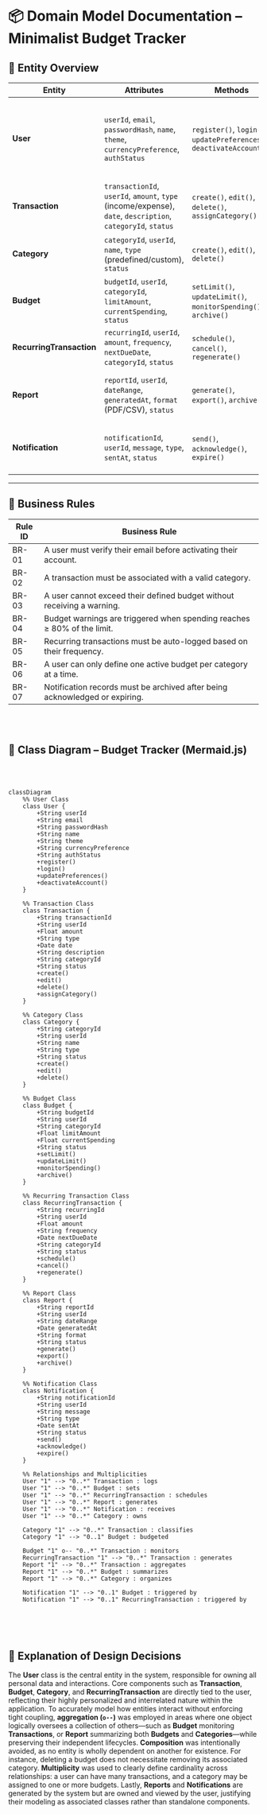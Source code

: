 # 📦 Domain Model Documentation – Minimalist Budget Tracker

## 🧩 Entity Overview

| **Entity**               | **Attributes**                                                                                     | **Methods**                                                            | **Relationships**                                                                                   |
|--------------------------|----------------------------------------------------------------------------------------------------|------------------------------------------------------------------------|------------------------------------------------------------------------------------------------------|
| **User**                 | `userId`, `email`, `passwordHash`, `name`, `theme`, `currencyPreference`, `authStatus`            | `register()`, `login()`, `updatePreferences()`, `deactivateAccount()` | - Has many **Transactions**<br>- Sets many **Budgets**<br>- Owns **Categories**<br>- Receives **Notifications**<br>- Has many **RecurringTransactions** |
| **Transaction**          | `transactionId`, `userId`, `amount`, `type` (income/expense), `date`, `description`, `categoryId`, `status` | `create()`, `edit()`, `delete()`, `assignCategory()`                   | - Belongs to **User**<br>- Linked to **Category**<br>- Affects **Budget**<br>- Used in **Reports**                      |
| **Category**             | `categoryId`, `userId`, `name`, `type` (predefined/custom), `status`                              | `create()`, `edit()`, `delete()`                                       | - Belongs to **User**<br>- Categorizes many **Transactions**<br>- Used in **Reports**                                    |
| **Budget**               | `budgetId`, `userId`, `categoryId`, `limitAmount`, `currentSpending`, `status`                    | `setLimit()`, `updateLimit()`, `monitorSpending()`, `archive()`       | - Assigned by **User**<br>- Linked to **Category**<br>- Monitors **Transactions**                                        |
| **RecurringTransaction** | `recurringId`, `userId`, `amount`, `frequency`, `nextDueDate`, `categoryId`, `status`             | `schedule()`, `cancel()`, `regenerate()`                               | - Belongs to **User**<br>- Automatically creates **Transactions**                                        |
| **Report**               | `reportId`, `userId`, `dateRange`, `generatedAt`, `format` (PDF/CSV), `status`                    | `generate()`, `export()`, `archive()`                                  | - Belongs to **User**<br>- Aggregates **Transactions**, **Budgets**, and **Categories**                                  |
| **Notification**         | `notificationId`, `userId`, `message`, `type`, `sentAt`, `status`                                 | `send()`, `acknowledge()`, `expire()`                                  | - Belongs to **User**<br>- Triggered by **Budget** or **RecurringTransaction** events                                    |

---

## 📏 Business Rules

| **Rule ID** | **Business Rule**                                                                 |
|------------|-------------------------------------------------------------------------------------|
| BR-01      | A user must verify their email before activating their account.                    |
| BR-02      | A transaction must be associated with a valid category.                            |
| BR-03      | A user cannot exceed their defined budget without receiving a warning.             |
| BR-04      | Budget warnings are triggered when spending reaches ≥ 80% of the limit.            |
| BR-05      | Recurring transactions must be auto-logged based on their frequency.               |
| BR-06      | A user can only define one active budget per category at a time.                   |
| BR-07      | Notification records must be archived after being acknowledged or expiring.        |


<br>
<br>

## 🧩 Class Diagram – Budget Tracker (Mermaid.js)

<br>
<br>

```mermaid
classDiagram
    %% User Class
    class User {
        +String userId
        +String email
        +String passwordHash
        +String name
        +String theme
        +String currencyPreference
        +String authStatus
        +register()
        +login()
        +updatePreferences()
        +deactivateAccount()
    }

    %% Transaction Class
    class Transaction {
        +String transactionId
        +String userId
        +Float amount
        +String type
        +Date date
        +String description
        +String categoryId
        +String status
        +create()
        +edit()
        +delete()
        +assignCategory()
    }

    %% Category Class
    class Category {
        +String categoryId
        +String userId
        +String name
        +String type
        +String status
        +create()
        +edit()
        +delete()
    }

    %% Budget Class
    class Budget {
        +String budgetId
        +String userId
        +String categoryId
        +Float limitAmount
        +Float currentSpending
        +String status
        +setLimit()
        +updateLimit()
        +monitorSpending()
        +archive()
    }

    %% Recurring Transaction Class
    class RecurringTransaction {
        +String recurringId
        +String userId
        +Float amount
        +String frequency
        +Date nextDueDate
        +String categoryId
        +String status
        +schedule()
        +cancel()
        +regenerate()
    }

    %% Report Class
    class Report {
        +String reportId
        +String userId
        +String dateRange
        +Date generatedAt
        +String format
        +String status
        +generate()
        +export()
        +archive()
    }

    %% Notification Class
    class Notification {
        +String notificationId
        +String userId
        +String message
        +String type
        +Date sentAt
        +String status
        +send()
        +acknowledge()
        +expire()
    }

    %% Relationships and Multiplicities
    User "1" --> "0..*" Transaction : logs
    User "1" --> "0..*" Budget : sets
    User "1" --> "0..*" RecurringTransaction : schedules
    User "1" --> "0..*" Report : generates
    User "1" --> "0..*" Notification : receives
    User "1" --> "0..*" Category : owns

    Category "1" --> "0..*" Transaction : classifies
    Category "1" --> "0..1" Budget : budgeted

    Budget "1" o-- "0..*" Transaction : monitors
    RecurringTransaction "1" --> "0..*" Transaction : generates
    Report "1" --> "0..*" Transaction : aggregates
    Report "1" --> "0..*" Budget : summarizes
    Report "1" --> "0..*" Category : organizes

    Notification "1" --> "0..1" Budget : triggered by
    Notification "1" --> "0..1" RecurringTransaction : triggered by

```

<br>
<br>
<br>

## 📌 Explanation of Design Decisions

The **User** class is the central entity in the system, responsible for owning all personal data and interactions. Core components such as **Transaction**, **Budget**, **Category**, and **RecurringTransaction** are directly tied to the user, reflecting their highly personalized and interrelated nature within the application. To accurately model how entities interact without enforcing tight coupling, **aggregation (`o--`)** was employed in areas where one object logically oversees a collection of others—such as **Budget** monitoring **Transactions**, or **Report** summarizing both **Budgets** and **Categories**—while preserving their independent lifecycles. **Composition** was intentionally avoided, as no entity is wholly dependent on another for existence. For instance, deleting a budget does not necessitate removing its associated category. **Multiplicity** was used to clearly define cardinality across relationships: a user can have many transactions, and a category may be assigned to one or more budgets. Lastly, **Reports** and **Notifications** are generated by the system but are owned and viewed by the user, justifying their modeling as associated classes rather than standalone components.
